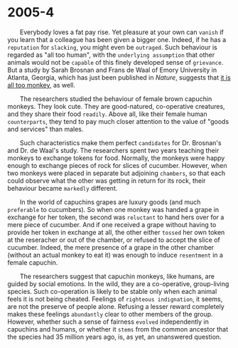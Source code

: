 # 2005-4
&emsp;&emsp;Everybody loves a fat pay rise. Yet pleasure at your own can `vanish` if you learn that a colleague has been given a bigger one. Indeed, if he has a `reputation` for `slacking`, you might even be `outraged`. Such behaviour is regarded as "all too human", with the `underlying assumption` that other animals would not be `capable` of this finely developed sense of `grievance`. But a study by Sarah Brosnan and Frans de Waal of Emory University in Atlanta, Georgia, which has just been published in *Nature*, suggests that <u>it is all too monkey</u>, as well.

&emsp;&emsp;The researchers studied the behaviour of female brown capuchin monkeys. They look cute. They are good-natured, co-operative creatures, and they share their food `readily`. Above all, like their female human `counterparts`, they tend to pay much closer attention to the value of "goods and services" than males.

&emsp;&emsp;Such characteristics make them perfect `candidates` for Dr. Brosnan's and Dr. de Waal's study. The researchers spent two years teaching their monkeys to exchange tokens for food. Normally, the monkeys were happy enough to exchange pieces of rock for slices of cucumber. However, when two monkeys were placed in separate but adjoining `chambers`, so that each could observe what the other was getting in return for its rock, their behaviour became `markedly` different.

&emsp;&emsp;In the world of capuchins grapes are luxury goods (and much `preferable` to cucumbers). So when one monkey was handed a grape in exchange for her token, the second was `reluctant` to hand hers over for a mere piece of cucumber. And if one received a grape without having to provide her token in exchange at all, the other either `tossed` her own token at the reseracher or out of the chamber, or refused to accept the slice of cucumber. Indeed, the mere presence of a grape in the other chamber (without an actual monkey to eat it) was enough to induce `resentment` in a female capuchin.

&emsp;&emsp;The researchers suggest that capuchin monkeys, like humans, are guided by social emotions. In the wild, they are a co-operative, group-living species. Such co-operation is likely to be stable only when each animal feels it is not being cheated. Feelings of `righteous indignation`, it seems, are not the preserve of people alone. Refusing a lesser reward completely makes these feelings `abundantly` clear to other members of the group. However, whether such a sense of fairness `evolved` independently in capuchins and humans, or whether it `stems` from the common ancestor that the species had 35 million years ago, is, as yet, an unanswered question.
